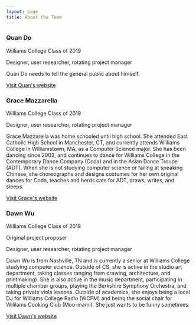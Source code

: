 ```yaml
---
layout: page
title: About the Team
---
```


### Quan Do

Williams College Class of 2019

Designer, user researcher, rotating project manager

Quan Do needs to tell the general public about himself.

[Visit Quan's website](https://dhmquan.github.io/)

### Grace Mazzarella

Williams College Class of 2019

Designer, user researcher, rotating project manager

Grace Mazzarella was home schooled until high school. She attended East Catholic High School in Manchester, CT, and currently attends Williams College in Williamstown, MA, as a Computer Science major. She has been dancing since 2002, and continues to dance for Williams College in the Contemporary Dance Company (Coda) and in the Asian Dance Troupe (ADT). When she is not studying computer science or failing at speaking Chinese, she choreographs and designs costumes for her own original dances for Coda, teaches and herds cats for ADT, draws, writes, and sleeps.

[Visit Grace's website](https://i-am-a-turtle.github.io/)

### Dawn Wu

Williams College Class of 2018

Original project proposer

Designer, user researcher, rotating project manager

Dawn Wu is from Nashville, TN and is currently a senior at Williams College studying computer science. Outside of CS, she is active in the studio art department, taking classes ranging from drawing, architecture, and printmaking). She is also active in the music department, participating in multiple chamber groups, playing the Berkshire Symphony Orchestra, and taking private viola lessons. Outside of academics, she enjoys being a local DJ for Williams College Radio (WCFM) and being the social chair for Wililams Cooking Club (Moo-mami). She just wants to be funny sometimes.

[Visit Dawn's website](https://mang-bro.github.io/)
